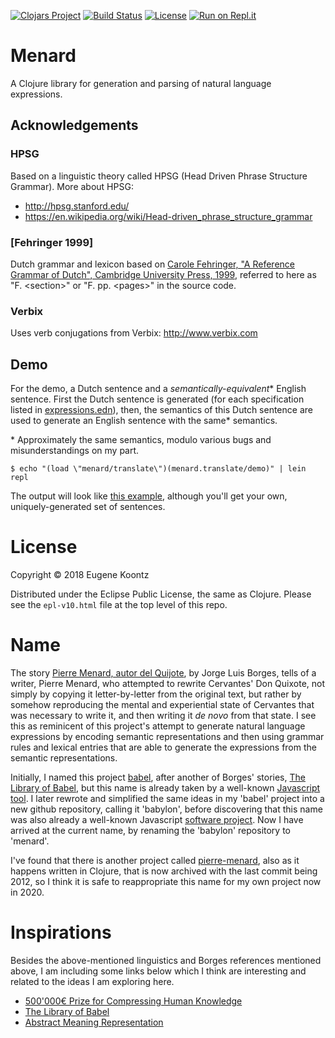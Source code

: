 [![Clojars Project](https://img.shields.io/clojars/v/menard.svg)](https://clojars.org/menard)
[![Build Status](https://secure.travis-ci.org/ekoontz/menard.png?branch=master)](http://travis-ci.org/ekoontz/menard)
[![License](https://img.shields.io/badge/License-EPL%201.0-red.svg)](https://opensource.org/licenses/EPL-1.0)
[![Run on Repl.it](https://repl.it/badge/github/ekoontz/menard)](https://repl.it/github/ekoontz/menard)

# Menard

A Clojure library for generation and parsing of natural language expressions.

## Acknowledgements

### HPSG

Based on a linguistic theory called HPSG (Head Driven Phrase Structure Grammar). More about HPSG:

- http://hpsg.stanford.edu/
- https://en.wikipedia.org/wiki/Head-driven_phrase_structure_grammar

### [Fehringer 1999]

Dutch grammar and lexicon based on [Carole Fehringer, "A Reference Grammar of Dutch", Cambridge University Press, 1999](https://books.google.nl/books/about/A_Reference_Grammar_of_Dutch.html?id=hXZNkFqILp0C&redir_esc=y), referred to here as "F. &lt;section&gt;" or "F. pp. &lt;pages&gt;" in the source code.

### Verbix

Uses verb conjugations from Verbix: http://www.verbix.com 

## Demo

For the demo, a Dutch sentence and a *semantically-equivalent** English sentence. First the Dutch sentence is generated (for each specification listed in
<a href="https://github.com/ekoontz/menard/blob/master/src/menard/nederlands/expressions.edn">expressions.edn</a>), then, the semantics
of this Dutch sentence are used to generate an English sentence with the same* semantics.

\* Approximately the same semantics, modulo various bugs and misunderstandings on my part.

```
$ echo "(load \"menard/translate\")(menard.translate/demo)" | lein repl
```

The output will look like [this example](demo.txt), although you'll get your own, uniquely-generated set of sentences.

# License

Copyright © 2018 Eugene Koontz

Distributed under the Eclipse Public License, the same as Clojure.
Please see the `epl-v10.html` file at the top level of this repo.

# Name

The story [Pierre Menard, autor del Quijote](https://en.wikipedia.org/wiki/Pierre_Menard,_Author_of_the_Quixote),
by Jorge Luis Borges, tells of a writer, Pierre Menard, who attempted to
rewrite Cervantes' Don Quixote, not simply by copying it
letter-by-letter from the original text, but rather by somehow
reproducing the mental and experiential state of Cervantes that was necessary to write
it, and then writing it _de novo_ from that state.  I
see this as reminicent of this project's attempt to generate natural
language expressions by encoding semantic representations and then
using grammar rules and lexical entries that are able to generate the
expressions from the semantic representations.

Initially, I named this project [babel](https://github.com/ekoontz/babel), after another of Borges'
stories, [The Library of Babel](https://en.wikipedia.org/wiki/The_Library_of_Babel), but this
name is already taken by a well-known [Javascript tool](https://babeljs.io/). I
later rewrote and simplified the same ideas in my 'babel' project into a new github
repository, calling it 'babylon', before discovering that this name
was also already a well-known Javascript [software project](https://www.babylonjs.com/). Now I have arrived at the
current name, by renaming the 'babylon' repository to 'menard'.

I've found that there is another project called
[pierre-menard](https://github.com/hraberg/pierre-menard), also as it
happens written in Clojure, that is now archived with the last commit
being 2012, so I think it is safe to reappropriate this name for my
own project now in 2020.

# Inspirations

Besides the above-mentioned linguistics and Borges references mentioned above,
I am including some links below which I think are interesting and
related to the ideas I am exploring here.

- [500'000€ Prize for Compressing Human Knowledge](http://prize.hutter1.net/index.htm)
- [The Library of Babel](https://libraryofbabel.info/)
- [Abstract Meaning Representation](https://amr.isi.edu/)


